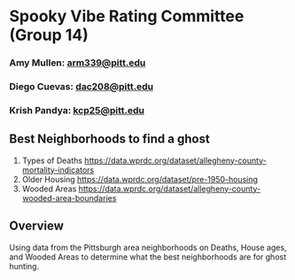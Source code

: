 # Spooky Vibe Rating Committee (Group 14)
### Amy Mullen: arm339@pitt.edu
### Diego Cuevas: dac208@pitt.edu
### Krish Pandya: kcp25@pitt.edu
## Best Neighborhoods to find a ghost
1. Types of Deaths
https://data.wprdc.org/dataset/allegheny-county-mortality-indicators
2. Older Housing
https://data.wprdc.org/dataset/pre-1950-housing
3. Wooded Areas
https://data.wprdc.org/dataset/allegheny-county-wooded-area-boundaries

## Overview
Using data from the Pittsburgh area neighborhoods on Deaths, House ages, and Wooded Areas to determine what the best neighborhoods are for ghost hunting.

